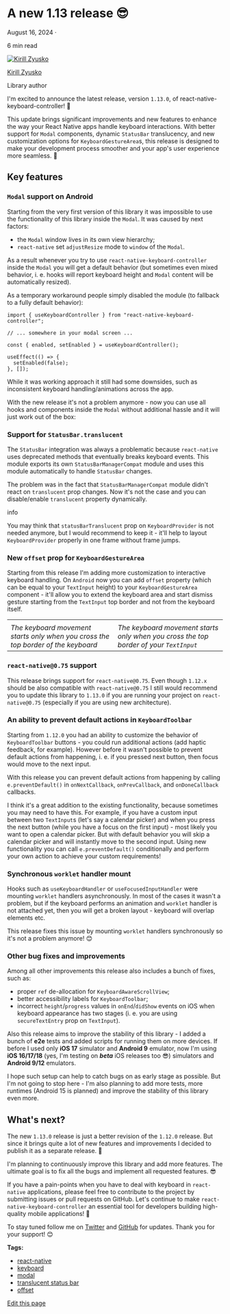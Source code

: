 # A new 1.13 release 😎

August 16, 2024 ·

<!-- -->

6 min read

[![Kirill Zyusko](https://github.com/kirillzyusko.png)](https://github.com/kirillzyusko)

[Kirill Zyusko](https://github.com/kirillzyusko)

Library author

I'm excited to announce the latest release, version `1.13.0`, of react-native-keyboard-controller! 🎉

This update brings significant improvements and new features to enhance the way your React Native apps handle keyboard interactions. With better support for `Modal` components, dynamic `StatusBar` translucency, and new customization options for `KeyboardGestureArea`s, this release is designed to make your development process smoother and your app's user experience more seamless. 🚀

<!-- -->

## Key features[​](/react-native-keyboard-controller/blog/release-1-13.md#key-features "Direct link to Key features")

### `Modal` support on Android[​](/react-native-keyboard-controller/blog/release-1-13.md#modal-support-on-android "Direct link to modal-support-on-android")

Starting from the very first version of this library it was impossible to use the functionality of this library inside the `Modal`. It was caused by next factors:

* the `Modal` window lives in its own view hierarchy;
* `react-native` set `adjustResize` mode to `window` of the `Modal`.

As a result whenever you try to use `react-native-keyboard-controller` inside the `Modal` you will get a default behavior (but sometimes even mixed behavior, i. e. hooks will report keyboard height and `Modal` content will be automatically resized).

As a temporary workaround people simply disabled the module (to fallback to a fully default behavior):

```
import { useKeyboardController } from "react-native-keyboard-controller";

// ... somewhere in your modal screen ...

const { enabled, setEnabled } = useKeyboardController();

useEffect(() => {
  setEnabled(false);
}, []);
```

While it was working approach it still had some downsides, such as inconsistent keyboard handling/animations across the app.

With the new release it's not a problem anymore - now you can use all hooks and components inside the `Modal` without additional hassle and it will just work out of the box:

[](/react-native-keyboard-controller/video/modal-integration-demo.mp4)

### Support for `StatusBar.translucent`[​](/react-native-keyboard-controller/blog/release-1-13.md#support-for-statusbartranslucent "Direct link to support-for-statusbartranslucent")

The `StatusBar` integration was always a problematic because `react-native` uses deprecated methods that eventually breaks keyboard events. This module exports its own `StatusBarManagerCompat` module and uses this module automatically to handle `StatusBar` changes.

The problem was in the fact that `StatusBarManagerCompat` module didn't react on `translucent` prop changes. Now it's not the case and you can disable/enable `translucent` property dynamically.

info

You may think that `statusBarTranslucent` prop on `KeyboardProvider` is not needed anymore, but I would recommend to keep it - it'll help to layout `KeyboardProvider` properly in one frame without frame jumps.

### New `offset` prop for `KeyboardGestureArea`[​](/react-native-keyboard-controller/blog/release-1-13.md#new-offset-prop-for-keyboardgesturearea "Direct link to new-offset-prop-for-keyboardgesturearea")

Starting from this release I'm adding more customization to interactive keyboard handling. On `Android` now you can add `offset` property (which can be equal to your `TextInput` height) to your `KeyboardGestureArea` component - it'll allow you to extend the keyboard area and start dismiss gesture starting from the `TextInput` top border and not from the keyboard itself.

<!-- -->

|                                                                                      |                                                                                               |
| ------------------------------------------------------------------------------------ | --------------------------------------------------------------------------------------------- |
| [](/react-native-keyboard-controller/video/keyboard-gesture-area-without-offset.mp4) | [](/react-native-keyboard-controller/video/keyboard-gesture-area-with-offset.mp4)             |
| *The keyboard movement starts only when you cross the top border of the keyboard*    | *The keyboard movement starts only when you cross the top border of your<!-- --> `TextInput`* |

### `react-native@0.75` support[​](/react-native-keyboard-controller/blog/release-1-13.md#react-native075-support "Direct link to react-native075-support")

This release brings support for `react-native@0.75`. Even though `1.12.x` should be also compatible with `react-native@0.75` I still would recommend you to update this library to `1.13.0` if you are running your project on `react-native@0.75` (especially if you are using new architecture).

### An ability to prevent default actions in `KeyboardToolbar`[​](/react-native-keyboard-controller/blog/release-1-13.md#an-ability-to-prevent-default-actions-in-keyboardtoolbar "Direct link to an-ability-to-prevent-default-actions-in-keyboardtoolbar")

Starting from `1.12.0` you had an ability to customize the behavior of `KeyboardToolbar` buttons - you could run additional actions (add haptic feedback, for example). However before it wasn't possible to prevent default actions from happening, i. e. if you pressed next button, then focus would move to the next input.

With this release you can prevent default actions from happening by calling `e.preventDefault()` in `onNextCallback`, `onPrevCallback`, and `onDoneCallback` callbacks.

I think it's a great addition to the existing functionality, because sometimes you may need to have this. For example, if you have a custom input between two `TextInput`s (let's say a calendar picker) and when you press the next button (while you have a focus on the first input) - most likely you want to open a calendar picker. But with default behavior you will skip a calendar picker and will instantly move to the second input. Using new functionality you can call `e.preventDefault()` conditionally and perform your own action to achieve your custom requirements!

### Synchronous `worklet` handler mount[​](/react-native-keyboard-controller/blog/release-1-13.md#synchronous-worklet-handler-mount "Direct link to synchronous-worklet-handler-mount")

Hooks such as `useKeyboardHandler` or `useFocusedInputHandler` were mounting `worklet` handlers asynchronously. In most of the cases it wasn't a problem, but if the keyboard performs an animation and `worklet` handler is not attached yet, then you will get a broken layout - keyboard will overlap elements etc.

This release fixes this issue by mounting `worklet` handlers synchronously so it's not a problem anymore! 😊

### Other bug fixes and improvements[​](/react-native-keyboard-controller/blog/release-1-13.md#other-bug-fixes-and-improvements "Direct link to Other bug fixes and improvements")

Among all other improvements this release also includes a bunch of fixes, such as:

* proper `ref` de-allocation for `KeyboardAwareScrollView`;
* better accessibility labels for `KeyboardToolbar`;
* incorrect `height`/`progress` values in `onEnd`/`didShow` events on iOS when keyboard appearance has two stages (i. e. you are using `secureTextEntry` prop on `TextInput`).

Also this release aims to improve the stability of this library - I added a bunch of **e2e** tests and added scripts for running them on more devices. If before I used only **iOS 17** simulator and **Android 9** emulator, now I'm using **iOS 16/17/18** (yes, I'm testing on ***beta*** iOS releases too 😎) simulators and **Android 9/12** emulators.

I hope such setup can help to catch bugs on as early stage as possible. But I'm not going to stop here - I'm also planning to add more tests, more runtimes (Android 15 is planned) and improve the stability of this library even more.

## What's next?[​](/react-native-keyboard-controller/blog/release-1-13.md#whats-next "Direct link to What's next?")

The new `1.13.0` release is just a better revision of the `1.12.0` release. But since it brings quite a lot of new features and improvements I decided to publish it as a separate release. 👀

I'm planning to continuously improve this library and add more features. The ultimate goal is to fix all the bugs and implement all requested features. 😎

If you have a pain-points when you have to deal with keyboard in `react-native` applications, please feel free to contribute to the project by submitting issues or pull requests on GitHub. Let's continue to make `react-native-keyboard-controller` an essential tool for developers building high-quality mobile applications! 💪

To stay tuned follow me on [Twitter](https://twitter.com/ziusko) and [GitHub](https://github.com/kirillzyusko) for updates. Thank you for your support! 😊

**Tags:**

* [react-native](/react-native-keyboard-controller/blog/tags/react-native.md)
* [keyboard](/react-native-keyboard-controller/blog/tags/keyboard.md)
* [modal](/react-native-keyboard-controller/blog/tags/modal.md)
* [translucent status bar](/react-native-keyboard-controller/blog/tags/translucent-status-bar.md)
* [offset](/react-native-keyboard-controller/blog/tags/offset.md)

[Edit this page](https://github.com/kirillzyusko/react-native-keyboard-controller/tree/main/docs/blog/2024-08-16-release-1-13/index.mdx)
